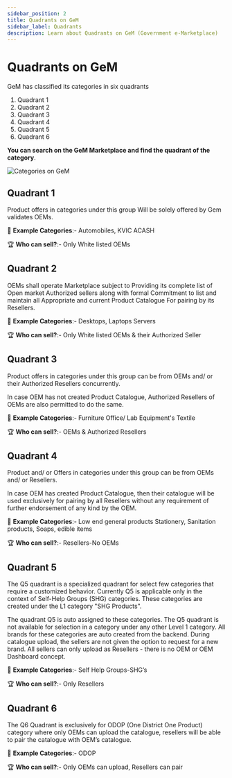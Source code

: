 ```yaml
---
sidebar_position: 2
title: Quadrants on GeM
sidebar_label: Quadrants
description: Learn about Quadrants on GeM (Government e-Marketplace)
---
```


# Quadrants on GeM
GeM has classified its categories in six quadrants

1. Quadrant 1
2. Quadrant 2
3. Quadrant 3
4. Quadrant 4
5. Quadrant 5
6. Quadrant 6

**You can search on the GeM Marketplace and find the quadrant of the category**.

![Categories on GeM](/img/doc/categories.jpg)

## Quadrant 1
Product offers in categories under this group Will be solely offered by Gem validates OEMs.

:book: **Example Categories**:- Automobiles, KVIC ACASH

:trophy: **Who can sell?**:- Only White listed OEMs

## Quadrant 2
OEMs shall operate Marketplace subject to Providing its complete list of Open market Authorized sellers along with formal Commitment to list and maintain all Appropriate and current Product Catalogue For pairing by its Resellers.

:book: **Example Categories**:- Desktops, Laptops Servers

:trophy: **Who can sell?**:- Only White listed OEMs & their Authorized Seller

## Quadrant 3
Product offers in categories under this group can be from OEMs and/ or their Authorized Resellers concurrently.

In case OEM has not created Product Catalogue, Authorized Resellers of OEMs are also permitted
to do the same.

:book: **Example Categories**:- Furniture Office/ Lab Equipment's Textile

:trophy: **Who can sell?**:- OEMs & Authorized Resellers

## Quadrant 4
Product and/ or Offers in categories under this group can be from OEMs and/ or Resellers.

In case OEM has created Product Catalogue, then their catalogue will be used exclusively for pairing by all Resellers without any requirement of further endorsement of any kind by the OEM.

:book: **Example Categories**:- Low end general products Stationery, Sanitation products, Soaps, edible items

:trophy: **Who can sell?**:- Resellers-No OEMs

## Quadrant 5
The Q5 quadrant is a specialized quadrant for select few categories that require a customized behavior. Currently Q5 is applicable only in the context of Self-Help Groups (SHG)
categories. These categories are created under the L1 category "SHG Products".

The quadrant Q5 is auto assigned to these categories. The Q5 quadrant is not available for selection in a category under any other Level 1 category. All brands for these
categories are auto created from the backend. During catalogue upload, the sellers are not given the option to request for a new brand. All sellers can only upload as Resellers - there is no OEM or OEM Dashboard concept.

:book: **Example Categories**:- Self Help Groups-SHG’s

:trophy: **Who can sell?**:- Only Resellers

## Quadrant 6
The Q6 Quadrant is exclusively for ODOP (One District One Product) category where only OEMs can upload the catalogue, resellers will be able to pair the catalogue with OEM’s catalogue.

:book: **Example Categories**:- ODOP

:trophy: **Who can sell?**:- Only OEMs can upload, Resellers can pair